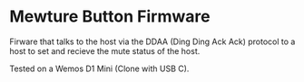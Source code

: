 # Mewture Button Firmware

Firware that talks to the host via the DDAA (Ding Ding Ack Ack) protocol to a host to set and recieve the mute status of the host.

Tested on a Wemos D1 Mini (Clone with USB C).
